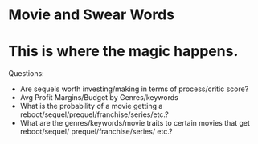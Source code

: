 # Movie and Swear Words

# This is where the magic happens. 

Questions:
- Are sequels worth investing/making in terms of process/critic score?
- Avg Profit Margins/Budget by Genres/keywords
- What is the probability of a movie getting a reboot/sequel/prequel/franchise/series/etc.?
- What are the genres/keywords/movie traits to certain movies that get reboot/sequel/ prequel/franchise/series/ etc.?
